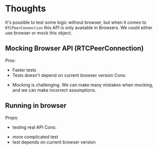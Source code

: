 # Thoughts

It's possible to test some logic without browser, but when it comes to `RTCPeerConnection` this API is only available
in Browsers. We could either use browser or mock this object.

## Mocking Browser API (RTCPeerConnection)
Pros:
+ Faster tests
+ Tests doesn't depend on current browser version
Cons:
- Mocking is challenging. We can make many mistakes when mocking, and we can make incorrect assumptions.

## Running in browser
Props:
+ testing real API
Cons:
- more complicated test
- test depends on current browser version
